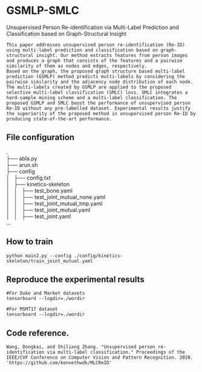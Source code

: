 # GSMLP-SMLC
Unsupervised Person Re-identification via Multi-Label Prediction and Classification based on Graph-Structural Insight

~~~
This paper addresses unsupervised person re-identification (Re-ID) using multi-label prediction and classification based on graph-structural insight. Our method extracts features from person images and produces a graph that consists of the features and a pairwise similarity of them as nodes and edges, respectively.
Based on the graph, the proposed graph structure based multi-label prediction (GSMLP) method predicts multi-labels by considering the pairwise similarity and the adjacency node distribution of each node. The multi-labels created by GSMLP are applied to the proposed selective multi-label classification (SMLC) loss. SMLC integrates a hard-sample mining scheme and a multi-label classification. The proposed GSMLP and SMLC boost the performance of unsupervised person Re-ID without any pre-labelled dataset. Experimental results justify the superiority of the proposed method in unsupervised person Re-ID by producing state-of-the-art performance. 
~~~



## File configuration
.<br>
├── abla.py<br>
├── arun.sh<br>
├── config<br>
│   ├── config.txt<br>
│   ├── kinetics-skeleton<br>
│   │   ├── test_bone.yaml<br>
│   │   ├── test_joint_mutual_none.yaml<br>
│   │   ├── test_joint_mutual_tmp.yaml<br>
│   │   ├── test_joint_mutual.yaml<br>
│   │   ├── test_joint.yaml<br>
...




## How to train
~~~
python main2.py --config ./config/kinetics-skeleton/train_joint_mutual.yaml
~~~



## Reproduce the experimental results
~~~
#For Duke and Market datasets
tensorboard --logdir=./wordir

#For MSMT17 dataset
tensorboard --logdir=./wordir

~~~


## Code reference.
~~~
Wang, Dongkai, and Shiliang Zhang. "Unsupervised person re-identification via multi-label classification." Proceedings of the IEEE/CVF Conference on Computer Vision and Pattern Recognition. 2020.
'https://github.com/kennethwdk/MLCReID'
~~~

